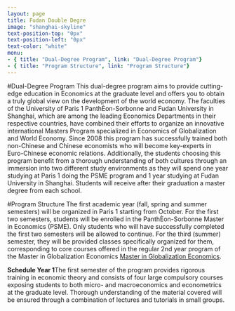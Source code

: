 ```yaml
---
layout: page
title: Fudan Double Degre
image: "shanghai-skyline"
text-position-top: "0px"
text-position-left: "0px"
text-color: "white"
menu:
- { title: "Dual-Degree Program", link: "Dual-Degree Program"}
- { title: "Program Structure", link: "Program Structure"}
---
```


#Dual-Degree Program<a class="anchor" id="Dual-Degree Program"></a>
This dual-degree program aims to provide cutting-edge education in Economics at the graduate level and offers you to obtain a truly global view on the development of the world economy. The faculties of the University of Paris 1 PanthÈon-Sorbonne and Fudan University in Shanghai, which are among the leading Economics Departments in their respective countries, have combined their efforts to organize an innovative international Masters Program specialized in Economics of Globalization and World Economy. Since 2008 this program has successfully trained both non-Chinese and Chinese economists who will become key-experts in Euro-Chinese economic relations.
Additionally, the students choosing this program benefit from a thorough understanding of both cultures through an immersion into two different study environments as they will spend one year studying at Paris 1 doing the PSME program and 1 year studying at Fudan University in Shanghai. Students will receive after their graduation a master degree from each school. 

#Program Structure<a class="anchor" id="Program Structure"></a>
The first academic year (fall, spring and summer semesters) will be organized in Paris 1 starting from October. For the first two semesters, students will be enrolled in the PanthÈon-Sorbonne Master in Economics (PSME). Only students who will have successfully completed the first two semesters will be allowed to continue. For the third (summer) semester, they will be provided classes specifically organized for them, corresponding to core courses offered in the regular 2nd year program of the Master in Globalization Economics <a href="http://www.univ-paris1.fr/ws/ws.php?_cmd=getFormation&_oid=UP1-PROG39701&_redirect=voir_presentation_diplome">Master in Globalization Economics</a>.

**Schedule Year 1**The first semester of the program provides rigorous training in economic theory and consists of four large compulsory courses exposing students to both micro- and macroeconomics and econometrics at the graduate level. Thorough understanding of the material covered will be ensured through a combination of lectures and tutorials in small groups.